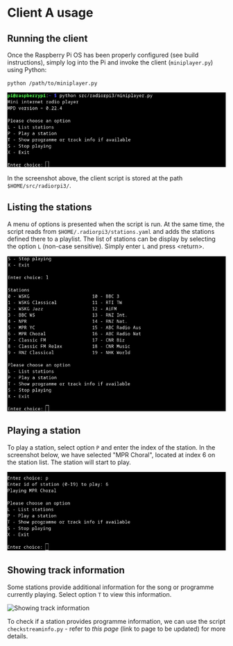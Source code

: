 # Client A usage

## Running the client

Once the Raspberry Pi OS has been properly configured (see build instructions), simply log into the Pi and invoke the client (`miniplayer.py`) using Python:

```
python /path/to/miniplayer.py
```

![Running Client A](screenshot03.png)

In the screenshot above, the client script is stored at the path `$HOME/src/radiorpi3/`. 

## Listing the stations

A menu of options is presented when the script is run. At the same time, the script reads from `$HOME/.radiorpi3/stations.yaml` and adds the stations defined there to a playlist. The list of stations can be display by selecting the option `L` (non-case sensitive). Simply enter `L` and press \<return\>.

![Listing the stations](screenshot04.png)

## Playing a station

To play a station, select option `P` and enter the index of the station. In the screenshot below, we have selected "MPR Choral", located at index 6 on the station list. The station will start to play.

![Playing a station](screenshot05.png)

## Showing track information

Some stations provide additional information for the song or programme currently playing. Select option `T` to view this information.

![Showing track information](screenshot06.jpg)

To check if a station provides programme information, we can use the script `checkstreaminfo.py` - refer to *this page* (link to page to be updated) for more details.
